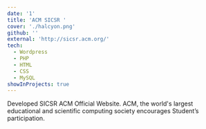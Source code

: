```yaml
---
date: '1'
title: 'ACM SICSR '
cover: './halcyon.png'
github: ''
external: 'http://sicsr.acm.org/'
tech:
  - Wordpress
  - PHP
  - HTML
  - CSS
  - MySQL
showInProjects: true
---
```


Developed SICSR ACM Official Website. ACM, the world's largest educational and
scientific computing society encourages Student’s participation.
